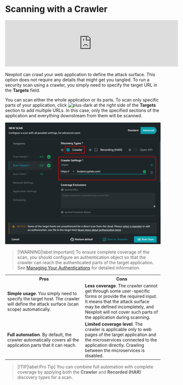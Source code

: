 # Scanning with a Crawler

<div class="video"><iframe width="560" src="https://www.youtube.com/embed/vCA0DwjLXyM" title="YouTube video player" frameborder="0" allow="accelerometer; autoplay; clipboard-write; encrypted-media; gyroscope; picture-in-picture" allowfullscreen></iframe></div>

Nexploit can crawl your web application to define the attack surface. This option does not require any details that might get you tangled. To run a security scan using a crawler, you simply need to specify the target URL in the **Targets** field. 

You can scan either the whole application or its parts. To scan only specific parts of your application, click ![plus-dark](../media/plus-dark.png ':size=3%') at the right side of the **Targets** section to add multiple URLs. In this case, only the specified sections of the application and everything downstream from them will be scanned.

![Crawler-settings](../media/crawler.png ':size=60%')

>[!WARNING|label:Important]
 To ensure complete coverage of the scan, you should configure an authentication object so that the crawler can reach the authenticated parts of the target application. See [Managing Your Authentications](/guide/np-web-ui/scanning/managing-authentications/managing-your-authentications.md) for detailed information. 

 <table id="simple-table">
  <tr>
    <th width="50%"><b>Pros</b></td>
    <th width="50%"><b>Cons</b></td>
  </tr>
  <tr>
    <td width="50%"> <b>Simple usage</b>. You simply need to specify the target host. The crawler will define the attack surface (scan scope) automatically.</td>
    <td width="50%"> <b>Less coverage</b>. The crawler cannot get through some user-specific forms or provide the required input. It means that the attack surface may be defined incompletely, and Nexploit will not cover such parts of the application during scanning.</td>
  </tr>
  <tr>
    <td width="50%"><b>Full automation</b>. By default, the crawler automatically covers all the application parts that it can reach.</td>  
     <td width="50%"><b>Limited coverage level</b>. The crawler is applicable only to web pages of the target application and the microservices connected to the application directly. Crawling between the microservices is disabled.  </td>
  </tr>
  </table>

>[!TIP|label:Pro Tip]
You can combine full automation with complete coverage by applying both the **Crawler** and **Recorded (HAR)** discovery types for a scan. 
